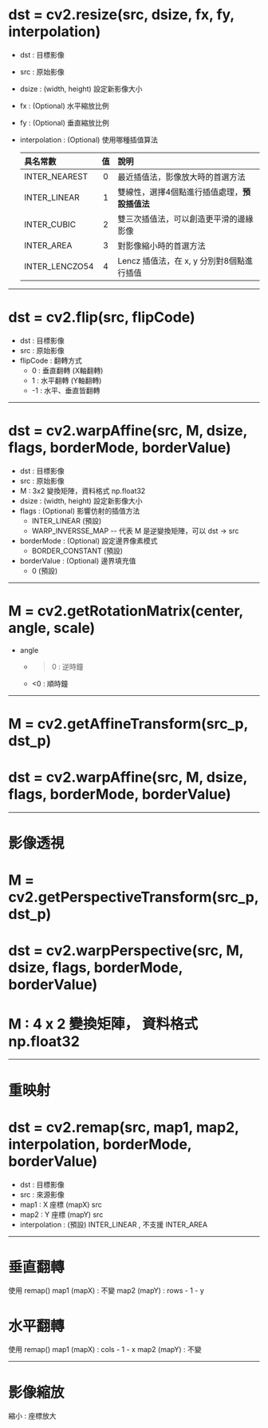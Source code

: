 # dst = cv2.resize(src, dsize, fx, fy, interpolation)
* dst           : 目標影像
* src           : 原始影像
* dsize         : (width, height) 設定新影像大小
* fx            : (Optional) 水平縮放比例
* fy            : (Optional) 垂直縮放比例
* interpolation : (Optional) 使用哪種插值算法

  | 具名常數            |值 | 說明                        |
  |:----------------|:---:|:--------------------------|
  | INTER_NEAREST   |0| 最近插值法，影像放大時的首選方法          |
  | INTER_LINEAR    |1| 雙線性，選擇4個點進行插值處理，**預設插值法** |
  | INTER_CUBIC     |2| 雙三次插值法，可以創造更平滑的邊緣影像       |
  | INTER_AREA      |3| 對影像縮小時的首選方法               |
  | INTER_LENCZO54  |4| Lencz 插值法，在 x, y 分別對8個點進行插值|

---

# dst = cv2.flip(src, flipCode)
* dst      : 目標影像
* src      : 原始影像
* flipCode : 翻轉方式
  * 0  : 垂直翻轉 (X軸翻轉)
  * 1  : 水平翻轉 (Y軸翻轉)
  * -1 : 水平、垂直皆翻轉

---

# dst = cv2.warpAffine(src, M, dsize, flags, borderMode, borderValue)
* dst         : 目標影像
* src         : 原始影像
* M           : 3x2 變換矩陣，資料格式 np.float32
* dsize       : (width, height) 設定新影像大小
* flags       : (Optional) 影響仿射的插值方法
  * INTER_LINEAR (預設)
  * WARP_INVERSSE_MAP -- 代表 M 是逆變換矩陣，可以 dst -> src
* borderMode  : (Optional) 設定邊界像素模式
  * BORDER_CONSTANT (預設)
* borderValue : (Optional) 邊界填充值
  * 0 (預設)

---

# M = cv2.getRotationMatrix(center, angle, scale)
* angle
  * >0 : 逆時鐘
  * <0 : 順時鐘
  

---

# M = cv2.getAffineTransform(src_p, dst_p)
# dst = cv2.warpAffine(src, M, dsize, flags, borderMode, borderValue)

---

# 影像透視
# M = cv2.getPerspectiveTransform(src_p, dst_p)
# dst = cv2.warpPerspective(src, M, dsize, flags, borderMode, borderValue)
# M           : 4 x 2 變換矩陣， 資料格式 np.float32

---

# 重映射
# dst = cv2.remap(src, map1, map2, interpolation, borderMode, borderValue)
* dst           : 目標影像
* src           : 來源影像
* map1          : X 座標 (mapX) src
* map2          : Y 座標 (mapY) src
* interpolation : (預設) INTER_LINEAR , 不支援 INTER_AREA

---

# 垂直翻轉
使用 remap()
map1 (mapX) : 不變
map2 (mapY) : rows - 1 - y

# 水平翻轉
使用 remap()
map1 (mapX) : cols - 1 - x
map2 (mapY) : 不變

---

# 影像縮放
縮小 : 座標放大